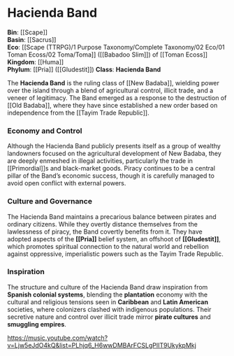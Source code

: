 <!-- wiki-header-section:start -->
# Hacienda Band


<!-- wiki-header-section:end -->

<!-- not-for-live-publishing:start -->
<!-- obsidian-pull:start -->
**Bin**: [[Scape]]  
**Basin**: [[Sacrus]]  
**Eco**: [[Scape (TTRPG)/1 Purpose Taxonomy/Complete Taxonomy/02 Eco/01 Toman Ecoss/02 Toma/Toma]] ([[Babadoo Slim]]) of [[Toman Ecoss]]  
**Kingdom**: [[Huma]]  
**Phylum**: [[Pria]] ([[Gludestit]])
**Class**: **Hacienda Band**  

The **Hacienda Band** is the ruling class of [[New Badaba]], wielding power over the island through a blend of agricultural control, illicit trade, and a veneer of legitimacy. The Band emerged as a response to the destruction of [[Old Badaba]], where they have since established a new order based on independence from the [[Tayim Trade Republic]].

### Economy and Control

Although the Hacienda Band publicly presents itself as a group of wealthy landowners focused on the agricultural development of New Badaba, they are deeply enmeshed in illegal activities, particularly the trade in [[Primordial]]s and black-market goods. Piracy continues to be a central pillar of the Band’s economic success, though it is carefully managed to avoid open conflict with external powers.

### Culture and Governance

The Hacienda Band maintains a precarious balance between pirates and ordinary citizens. While they overtly distance themselves from the lawlessness of piracy, the Band covertly benefits from it. They have adopted aspects of the **[[Pria]]** belief system, an offshoot of **[[Gludestit]]**, which promotes spiritual connection to the natural world and rebellion against oppressive, imperialistic powers such as the Tayim Trade Republic.

### Inspiration

The structure and culture of the Hacienda Band draw inspiration from **Spanish colonial systems**, blending the **plantation** economy with the cultural and religious tensions seen in **Caribbean** and **Latin American** societies, where colonizers clashed with indigenous populations. Their secretive nature and control over illicit trade mirror **pirate cultures** and **smuggling empires**.





https://music.youtube.com/watch?v=Ljw5eJdO4kQ&list=PLhjq6_H6wwDMBArFCSLgPlIT9UkykpMkj


<!-- obsidian-pull:end -->
<!-- not-for-live-publishing:end -->